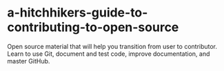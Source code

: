 # a-hitchhikers-guide-to-contributing-to-open-source
Open source material that will help you transition from user to contributor. Learn to use Git, document and test code, improve documentation, and master GitHub.
